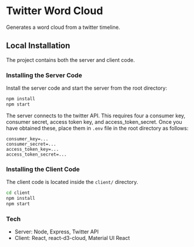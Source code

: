 # Twitter Word Cloud

Generates a word cloud from a twitter timeline.

## Local Installation

The project contains both the server and client code.

### Installing the Server Code

Install the server code and start the server from the root directory:

```bash
npm install
npm start
```

The server connects to the twitter API. This requires four a consumer key, consumer secret, access token key, and access_token_secret. Once you have obtained these, place them in `.env` file in the root directory as follows:

```text
consumer_key=...
consumer_secret=...
access_token_key=...
access_token_secret=...
```

### Installing the Client Code

The client code is located inside the `client/` directory.

```bash
cd client
npm install
npm start
```

### Tech

* Server: Node, Express, Twitter API
* Client: React, react-d3-cloud, Material UI React
